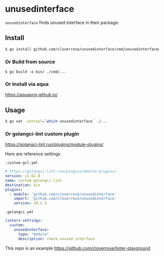 # unusedinterface

`unusedinterface` finds unused interface in their package.

## Install

```sh
$ go install github.com/cloverrose/unusedinterface/cmd/unusedinterface@latest
```

### Or Build from source

```shell
$ go build -o bin/ ./cmd/...
```

### Or Install via aqua

https://aquaproj.github.io/


## Usage

```sh
$ go vet -vettool=`which unusedinterface` ./...
```

### Or golangci-lint custom plugin

https://golangci-lint.run/plugins/module-plugins/

Here are reference settings

`.custom-gcl.yml`

```yaml
# https://golangci-lint.run/plugins/module-plugins/
version: v1.62.0
name: custom-golangci-lint
destination: bin
plugins:
  - module: 'github.com/cloverrose/unusedinterface'
    import: 'github.com/cloverrose/unusedinterface'
    version: v0.2.3
```

`.golangci.yml`

```yaml
linters-settings:
  custom:
    unusedinterface:
      type: "module"
      description: check unused interface
```

This repo is an example https://github.com/cloverrose/linter-playground
